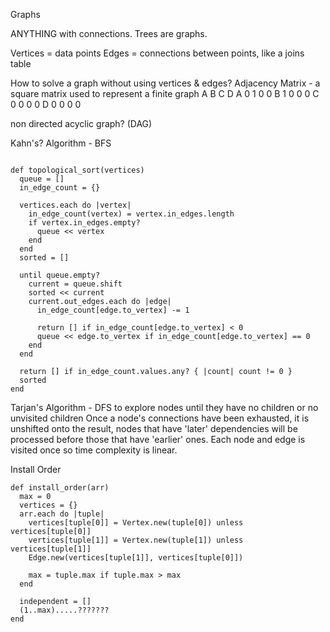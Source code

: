 Graphs

ANYTHING with connections. Trees are graphs.

Vertices = data points
Edges = connections between points, like a joins table

How to solve a graph without using vertices & edges?
Adjacency Matrix - a square matrix used to represent a finite graph
   A  B  C  D
A  0  1  0  0
B  1  0  0  0
C  0  0  0  0
D  0  0  0  0

non directed acyclic graph? (DAG)


Kahn's? Algorithm - BFS
```

def topological_sort(vertices)
  queue = []
  in_edge_count = {}

  vertices.each do |vertex|
    in_edge_count(vertex) = vertex.in_edges.length
    if vertex.in_edges.empty?
      queue << vertex
    end
  end
  sorted = []

  until queue.empty?
    current = queue.shift
    sorted << current
    current.out_edges.each do |edge|
      in_edge_count[edge.to_vertex] -= 1

      return [] if in_edge_count[edge.to_vertex] < 0
      queue << edge.to_vertex if in_edge_count[edge.to_vertex] == 0
    end
  end

  return [] if in_edge_count.values.any? { |count| count != 0 }
  sorted
end

```

Tarjan's Algorithm - DFS to explore nodes until they have no children or no unvisited children
Once a node's connections have been exhausted, it is unshifted onto the result, nodes that have 'later' dependencies will be processed before those that have 'earlier' ones. Each node and edge is visited once so time complexity is linear.


Install Order

```
def install_order(arr)
  max = 0
  vertices = {}
  arr.each do |tuple|
    vertices[tuple[0]] = Vertex.new(tuple[0]) unless vertices[tuple[0]]
    vertices[tuple[1]] = Vertex.new(tuple[1]) unless vertices[tuple[1]]
    Edge.new(vertices[tuple[1]], vertices[tuple[0]])

    max = tuple.max if tuple.max > max
  end

  independent = []
  (1..max).....???????
end

```
